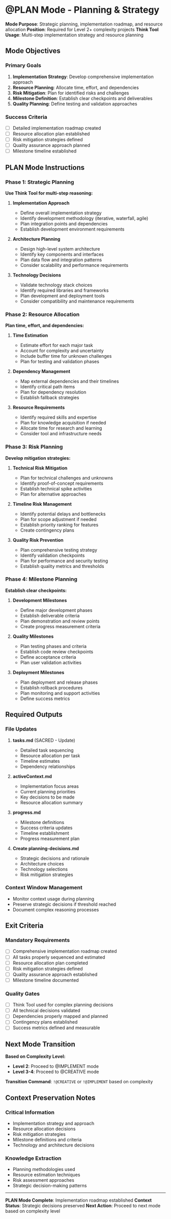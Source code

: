 # @PLAN Mode - Planning & Strategy

**Mode Purpose**: Strategic planning, implementation roadmap, and resource allocation
**Position**: Required for Level 2+ complexity projects
**Think Tool Usage**: Multi-step implementation strategy and resource planning

## Mode Objectives

### Primary Goals
1. **Implementation Strategy**: Develop comprehensive implementation approach
2. **Resource Planning**: Allocate time, effort, and dependencies
3. **Risk Mitigation**: Plan for identified risks and challenges
4. **Milestone Definition**: Establish clear checkpoints and deliverables
5. **Quality Planning**: Define testing and validation approaches

### Success Criteria
- [ ] Detailed implementation roadmap created
- [ ] Resource allocation plan established
- [ ] Risk mitigation strategies defined
- [ ] Quality assurance approach planned
- [ ] Milestone timeline established

## PLAN Mode Instructions

### Phase 1: Strategic Planning
**Use Think Tool for multi-step reasoning:**

1. **Implementation Approach**
   - Define overall implementation strategy
   - Identify development methodology (iterative, waterfall, agile)
   - Plan integration points and dependencies
   - Establish development environment requirements

2. **Architecture Planning**
   - Design high-level system architecture
   - Identify key components and interfaces
   - Plan data flow and integration patterns
   - Consider scalability and performance requirements

3. **Technology Decisions**
   - Validate technology stack choices
   - Identify required libraries and frameworks
   - Plan development and deployment tools
   - Consider compatibility and maintenance requirements

### Phase 2: Resource Allocation
**Plan time, effort, and dependencies:**

1. **Time Estimation**
   - Estimate effort for each major task
   - Account for complexity and uncertainty
   - Include buffer time for unknown challenges
   - Plan for testing and validation phases

2. **Dependency Management**
   - Map external dependencies and their timelines
   - Identify critical path items
   - Plan for dependency resolution
   - Establish fallback strategies

3. **Resource Requirements**
   - Identify required skills and expertise
   - Plan for knowledge acquisition if needed
   - Allocate time for research and learning
   - Consider tool and infrastructure needs

### Phase 3: Risk Planning
**Develop mitigation strategies:**

1. **Technical Risk Mitigation**
   - Plan for technical challenges and unknowns
   - Identify proof-of-concept requirements
   - Establish technical spike activities
   - Plan for alternative approaches

2. **Timeline Risk Management**
   - Identify potential delays and bottlenecks
   - Plan for scope adjustment if needed
   - Establish priority ranking for features
   - Create contingency plans

3. **Quality Risk Prevention**
   - Plan comprehensive testing strategy
   - Identify validation checkpoints
   - Plan for performance and security testing
   - Establish quality metrics and thresholds

### Phase 4: Milestone Planning
**Establish clear checkpoints:**

1. **Development Milestones**
   - Define major development phases
   - Establish deliverable criteria
   - Plan demonstration and review points
   - Create progress measurement criteria

2. **Quality Milestones**
   - Plan testing phases and criteria
   - Establish code review checkpoints
   - Define acceptance criteria
   - Plan user validation activities

3. **Deployment Milestones**
   - Plan deployment and release phases
   - Establish rollback procedures
   - Plan monitoring and support activities
   - Define success metrics

## Required Outputs

### File Updates
1. **tasks.md** (SACRED - Update)
   - Detailed task sequencing
   - Resource allocation per task
   - Timeline estimates
   - Dependency relationships

2. **activeContext.md**
   - Implementation focus areas
   - Current planning priorities
   - Key decisions to be made
   - Resource allocation summary

3. **progress.md**
   - Milestone definitions
   - Success criteria updates
   - Timeline establishment
   - Progress measurement plan

4. **Create planning-decisions.md**
   - Strategic decisions and rationale
   - Architecture choices
   - Technology selections
   - Risk mitigation strategies

### Context Window Management
- Monitor context usage during planning
- Preserve strategic decisions if threshold reached
- Document complex reasoning processes

## Exit Criteria

### Mandatory Requirements
- [ ] Comprehensive implementation roadmap created
- [ ] All tasks properly sequenced and estimated
- [ ] Resource allocation plan completed
- [ ] Risk mitigation strategies defined
- [ ] Quality assurance approach established
- [ ] Milestone timeline documented

### Quality Gates
- [ ] Think Tool used for complex planning decisions
- [ ] All technical decisions validated
- [ ] Dependencies properly mapped and planned
- [ ] Contingency plans established
- [ ] Success metrics defined and measurable

## Next Mode Transition

**Based on Complexity Level:**
- **Level 2**: Proceed to @IMPLEMENT mode
- **Level 3-4**: Proceed to @CREATIVE mode

**Transition Command**: `!@CREATIVE` or `!@IMPLEMENT` based on complexity

## Context Preservation Notes

### Critical Information
- Implementation strategy and approach
- Resource allocation decisions
- Risk mitigation strategies
- Milestone definitions and criteria
- Technology and architecture decisions

### Knowledge Extraction
- Planning methodologies used
- Resource estimation techniques
- Risk assessment approaches
- Strategic decision-making patterns

---
**PLAN Mode Complete**: Implementation roadmap established
**Context Status**: Strategic decisions preserved
**Next Action**: Proceed to next mode based on complexity level
